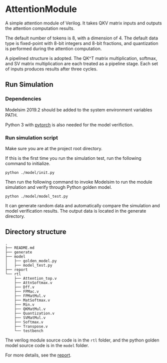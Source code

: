 # AttentionModule

A simple attention module of Verilog. It takes QKV matrix inputs and outputs the attention computation results.

The default number of tokens is 8, with a dimension of 4. The default data type is fixed-point with 8-bit integers and 8-bit fractions, and quantization is performed during the attention computation.

A pipelined structure is adopted. The QK^T matrix multiplication, softmax, and SV matrix multiplication are each treated as a pipeline stage. Each set of inputs produces results after three cycles.

## Run Simulation

### Dependencies

Modelsim 2019.2 should be added to the system environment variables PATH.

Python 3 with [pytorch](https://pytorch.org/get-started/locally/) is also needed for the model verifiction.

### Run simulation script

Make sure you are at the project root directory.

If this is the first time you run the simulation test, run the following command to initialize.

```
python ./model/init.py
```

Then run the following command to invoke Modelsim to run the module simulation and verify  through Python golden model.

```
python ./model/model_test.py
```

It can generate random data and automatically compare the simulation and model verification results. The output data is located in the generate directory.

## Directory structure

```
.
├── README.md
├── generate
├── model
│   ├── golden_model.py
│   ├── model_test.py
├── report
└── rtl
    ├── Attention_top.v
    ├── AttnSoftmax.v
    ├── Dff.v
    ├── FPMac.v
    ├── FPMatMul.v
    ├── MatSoftmax.v
    ├── Min.v
    ├── QKMatMul.v
    ├── Quantization.v
    ├── SVMatMul.v
    ├── Softmax.v
    ├── Transpose.v
    └── testbench
```

The verilog module source code is in the `rtl` folder, and the python golden model source code is in the `model` folder.


For more details, see the [report](./report/report.pdf).
